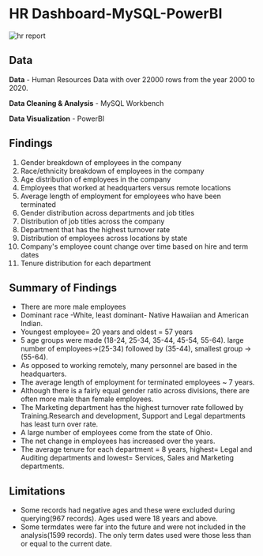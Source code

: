 # HR Dashboard-MySQL-PowerBI
![hr report](https://github.com/Kyreddyy/portfolioprojects/assets/132040380/9e8cdd9c-ae53-41f6-b60c-5df1ccd5d02d)

## Data

**Data** - Human Resources Data with over 22000 rows from the year 2000 to 2020.

**Data Cleaning & Analysis** - MySQL Workbench

**Data Visualization** - PowerBI

## Findings

1. Gender breakdown of employees in the company
2. Race/ethnicity breakdown of employees in the company
3. Age distribution of employees in the company
4. Employees that worked at headquarters versus remote locations
5. Average length of employment for employees who have been terminated
6. Gender distribution across departments and job titles
7. Distribution of job titles across the company
8. Department that has the highest turnover rate
9. Distribution of employees across locations by state
10. Company's employee count change over time based on hire and term dates
11. Tenure distribution for each department

## Summary of Findings
 - There are more male employees
 - Dominant race -White, least dominant- Native Hawaiian and American Indian.
 - Youngest employee= 20 years and oldest = 57 years
 - 5 age groups were made (18-24, 25-34, 35-44, 45-54, 55-64). large number of employees->(25-34) followed by (35-44), smallest group -> (55-64).
 - As opposed to working remotely, many personnel are based in the headquarters.
 - The average length of employment for terminated employees ~ 7 years.
 - Although there is a fairly equal gender ratio across divisions, there are often more male than female employees.
 - The Marketing department has the highest turnover rate followed by Training.Research and development, Support and Legal departments has least turn over rate.
 - A large number of employees come from the state of Ohio.
 - The net change in employees has increased over the years.
- The average tenure for each department = 8 years, highest= Legal and Auditing departments and lowest= Services, Sales and Marketing departments.

## Limitations

- Some records had negative ages and these were excluded during querying(967 records). Ages used were 18 years and above.
- Some termdates were far into the future and were not included in the analysis(1599 records). The only term dates used were those less than or equal to the current date.
